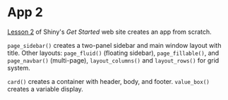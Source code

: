 # App 2

[Lesson 2](https://shiny.posit.co/r/getstarted/shiny-basics/lesson2/) of Shiny's *Get Started* web site creates an app from scratch.

`page_sidebar()` creates a two-panel sidebar and main window layout with title. Other layouts: `page_fluid()` (floating sidebar), `page_fillable()`, and `page_navbar()` (multi-page), `layout_columns()` and `layout_rows()` for grid system.

`card()` creates a container with header, body, and footer. `value_box()` creates a variable display.
